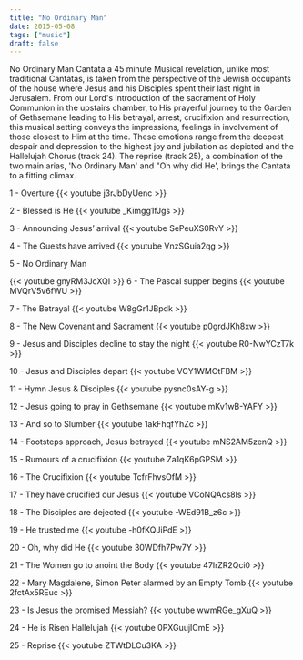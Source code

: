 ```yaml
---
title: "No Ordinary Man"
date: 2015-05-08
tags: ["music"]
draft: false
---
```

No Ordinary Man Cantata a 45 minute Musical revelation, unlike most traditional Cantatas, is taken from the perspective of the Jewish occupants of the house where Jesus and his Disciples spent their last night in Jerusalem. From our Lord's introduction of the sacrament of Holy Communion in the upstairs chamber, to His prayerful journey to the Garden of Gethsemane leading to His betrayal, arrest, crucifixion and resurrection, this musical setting conveys the impressions, feelings in involvement of those closest to Him at the time. These emotions range from the deepest despair and depression to the highest joy and jubilation as depicted and the Hallelujah Chorus (track 24). The reprise (track 25), a combination of the two main arias, 'No Ordinary Man' and "Oh why did He', brings the Cantata to a fitting climax.

1 - Overture
{{< youtube j3rJbDyUenc >}}

2 - Blessed is He
{{< youtube _Kimgg1fJgs >}}

3 - Announcing Jesus’ arrival
{{< youtube SePeuXS0RvY >}}

4 - The Guests have arrived
{{< youtube VnzSGuia2qg >}}

5 - No Ordinary Man

{{< youtube gnyRM3JcXQI >}}
6 - The Pascal supper begins
{{< youtube MVQrV5v6fWU >}}

7 - The Betrayal
{{< youtube W8gGr1JBpdk >}}

8 - The New Covenant and Sacrament
{{< youtube p0grdJKh8xw >}}

9 - Jesus and Disciples decline to stay the night
{{< youtube R0-NwYCzT7k >}}

10 - Jesus and Disciples depart
{{< youtube VCY1WMOtFBM >}}

11 - Hymn Jesus & Disciples
{{< youtube pysnc0sAY-g >}}

12 - Jesus going to pray in Gethsemane
{{< youtube mKv1wB-YAFY >}}

13 - And so to Slumber
{{< youtube 1akFhqfYhZc >}}

14 - Footsteps approach, Jesus betrayed
{{< youtube mNS2AM5zenQ >}}

15 - Rumours of a crucifixion
{{< youtube Za1qK6pGPSM >}}

16 - The Crucifixion
{{< youtube TcfrFhvsOfM >}}

17 - They have crucified our Jesus
{{< youtube VCoNQAcs8ls >}}

18 - The Disciples are dejected
{{< youtube -WEd91B_z6c >}}

19 - He trusted me
{{< youtube -h0fKQJiPdE >}}

20 - Oh, why did He
{{< youtube 30WDfh7Pw7Y >}}

21 - The Women go to anoint the Body
{{< youtube 47IrZR2Qci0 >}}

22 - Mary Magdalene, Simon Peter alarmed by an Empty Tomb
{{< youtube 2fctAx5REuc >}}

23 - Is Jesus the promised Messiah?
{{< youtube wwmRGe_gXuQ >}}

24 - He is Risen Hallelujah
{{< youtube 0PXGuujICmE >}}

25 - Reprise
{{< youtube ZTWtDLCu3KA >}}
